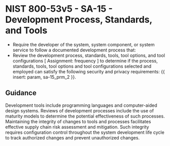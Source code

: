 # NIST 800-53v5 - SA-15 - Development Process, Standards, and Tools
- Require the developer of the system, system component, or system service to follow a documented development process that:
- Review the development process, standards, tools, tool options, and tool configurations \[ Assignment: frequency \] to determine if the process, standards, tools, tool options and tool configurations selected and employed can satisfy the following security and privacy requirements: {{ insert: param, sa-15_prm_2 }}.
## Guidance
Development tools include programming languages and computer-aided design systems. Reviews of development processes include the use of maturity models to determine the potential effectiveness of such processes. Maintaining the integrity of changes to tools and processes facilitates effective supply chain risk assessment and mitigation. Such integrity requires configuration control throughout the system development life cycle to track authorized changes and prevent unauthorized changes.